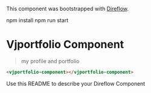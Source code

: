 This component was bootstrapped with [Direflow](https://direflow.io).

npm install
npm run start

# Vjportfolio Component
> my profile and portfolio

```html
<vjportfolio-component></vjportfolio-component>
```

Use this README to describe your Direflow Component